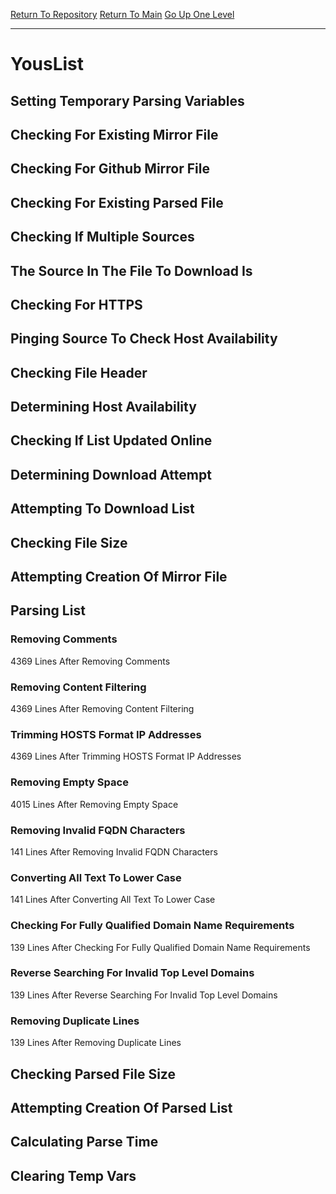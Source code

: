 [Return To Repository](https://github.com/deathbybandaid/piholeparser/)
[Return To Main](https://github.com/deathbybandaid/piholeparser/blob/master/RecentRunLogs/Mainlog.md)
[Go Up One Level](https://github.com/deathbybandaid/piholeparser/blob/master/RecentRunLogs/TopLevelScripts/30-Processing-External-Blacklists.md)
____________________________________
# YousList
## Setting Temporary Parsing Variables
## Checking For Existing Mirror File
## Checking For Github Mirror File
## Checking For Existing Parsed File
## Checking If Multiple Sources
## The Source In The File To Download Is
## Checking For HTTPS
## Pinging Source To Check Host Availability
## Checking File Header
## Determining Host Availability
## Checking If List Updated Online
## Determining Download Attempt
## Attempting To Download List
## Checking File Size
## Attempting Creation Of Mirror File
## Parsing List
### Removing Comments
4369 Lines After Removing Comments
### Removing Content Filtering
4369 Lines After Removing Content Filtering
### Trimming HOSTS Format IP Addresses
4369 Lines After Trimming HOSTS Format IP Addresses
### Removing Empty Space
4015 Lines After Removing Empty Space
### Removing Invalid FQDN Characters
141 Lines After Removing Invalid FQDN Characters
### Converting All Text To Lower Case
141 Lines After Converting All Text To Lower Case
### Checking For Fully Qualified Domain Name Requirements
139 Lines After Checking For Fully Qualified Domain Name Requirements
### Reverse Searching For Invalid Top Level Domains
139 Lines After Reverse Searching For Invalid Top Level Domains
### Removing Duplicate Lines
139 Lines After Removing Duplicate Lines
## Checking Parsed File Size
## Attempting Creation Of Parsed List
## Calculating Parse Time
## Clearing Temp Vars
